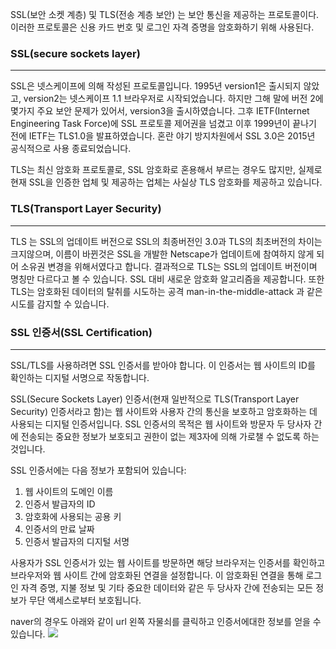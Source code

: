SSL(보안 소켓 계층) 및 TLS(전송 계층 보안) 는 보안 통신을 제공하는 프로토콜이다.
이러한 프로토콜은 신용 카드 번호 및 로그인 자격 증명을 암호화하기 위해 사용된다.  

### SSL(secure sockets layer)
***
SSL은 넷스케이프에 의해 작성된 프로토콜입니다.
1995년 version1은 출시되지 않았고, version2는 넷스케이프 1.1 브라우저로 시작되었습니다.
하지만 그해 말에 버전 2에 몇가지 주요 보안 문제가 있어서, version3을 출시하였습니다.
그후 IETF(Internet Engineering Task Force)에 SSL 프로토콜 제어권을 넘겼고
이후 1999년이 끝나기 전에 IETF는 TLS1.0을 발표하였습니다.
혼란 야기 방지차원에서 SSL 3.0은 2015년 공식적으로 사용 종료되었습니다.

TLS는 최신 암호화 프로토콜로, SSL 암호화로 혼용해서 부르는 경우도 많지만,
실제로 현재 SSL을 인증한 업체 및 제공하는 업체는 사실상 TLS 암호화를 제공하고 있습니다.

### TLS(Transport Layer Security)
***
TLS 는 SSL의 업데이트 버전으로 SSL의 최종버전인 3.0과 TLS의 최초버전의 차이는 크지않으며, 이름이 바뀐것은 SSL을 개발한 Netscape가 업데이트에 참여하지 않게 되어 소유권 변경을 위해서였다고 합니다.
결과적으로 TLS는 SSL의 업데이트 버전이며 명칭만 다르다고 볼 수 있습니다.
SSL 대비 새로운 암호화 알고리즘을 제공합니다.
또한 TLS는 암호화된 데이터의 탈취를 시도하는 공격 man-in-the-middle-attack 과 같은 시도를 감지할 수 있습니다.

### SSL 인증서(SSL Certification)
***
SSL/TLS를 사용하려면 SSL 인증서를 받아야 합니다.
이 인증서는 웹 사이트의 ID를 확인하는 디지털 서명으로 작동합니다.

SSL(Secure Sockets Layer) 인증서(현재 일반적으로 TLS(Transport Layer Security) 인증서라고 함)는 웹 사이트와 사용자 간의 통신을 보호하고 암호화하는 데 사용되는 디지털 인증서입니다. 
SSL 인증서의 목적은 웹 사이트와 방문자 두 당사자 간에 전송되는 중요한 정보가 보호되고 권한이 없는 제3자에 의해 가로챌 수 없도록 하는 것입니다.

SSL 인증서에는 다음 정보가 포함되어 있습니다:  
  
1. 웹 사이트의 도메인 이름  
2. 인증서 발급자의 ID  
3. 암호화에 사용되는 공용 키  
4. 인증서의 만료 날짜  
5. 인증서 발급자의 디지털 서명  

사용자가 SSL 인증서가 있는 웹 사이트를 방문하면 해당 브라우저는 인증서를 확인하고 브라우저와 웹 사이트 간에 암호화된 연결을 설정합니다. 
이 암호화된 연결을 통해 로그인 자격 증명, 지불 정보 및 기타 중요한 데이터와 같은 두 당사자 간에 전송되는 모든 정보가 무단 액세스로부터 보호됩니다.

naver의 경우도 아래와 같이 url 왼쪽 자물쇠를 클릭하고 인증서에대한 정보를 얻을 수 있습니다.
![](naver_인증서.png)

